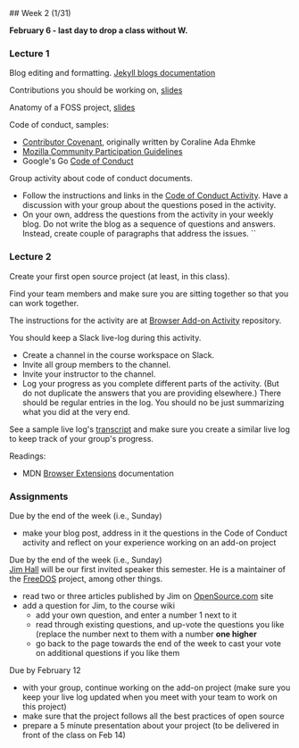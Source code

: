 <div class="week">

<div class="week_heading" markdown="1">
## Week 2 (1/31)
</div>


<div class="column_materials"  markdown="1">


<span class="strong">__February 6 - last day to drop a class without W.__ </span>

### Lecture 1

Blog editing and formatting. [Jekyll blogs documentation](https://jekyllrb.com/docs/posts/)

Contributions you should be working on, [slides](slides/contributions.html)

Anatomy of a FOSS project, [slides](slides/anatomy_project.html)

Code of conduct, samples:
- [Contributor Covenant](https://www.contributor-covenant.org/), originally written by
Coraline Ada Ehmke
- [Mozilla Community Participation Guidelines](https://www.mozilla.org/about/governance/policies/participation/)
- Google's Go [Code of Conduct](https://golang.org/conduct)

Group activity about code of conduct documents.


- Follow the instructions and links in the [Code of Conduct Activity](https://github.com/joannakl/ossd_materials/blob/master/activities/code_of_conduct_activity.md). Have a discussion with your group about the questions posed in the activity.
- On your own, address the questions from the activity in your weekly blog. Do not write the blog as a sequence of questions and answers. Instead, create couple of paragraphs that address the issues. ``


### Lecture 2





Create your first open source project (at least, in this class).

Find your team members and make sure you are sitting together so that
you can work together.


The instructions for the activity are at [Browser Add-on Activity](https://github.com/joannakl/ossd_materials/blob/master/activities/browser_add-on_activity.md) repository.

You should keep a Slack live-log during this activity.
- Create a channel in the course workspace on Slack.
- Invite all group members to the channel.
- Invite your instructor to the channel.
- Log your progress as you complete different parts of the activity.
(But do not duplicate the answers that you are providing elsewhere.)
There should be regular entries in the log.
You should no be just summarizing what you did at the very end.

See a sample live log's [transcript](https://cs.nyu.edu/~joannakl/ossd_s20/activities/sample_live_log.html) and make sure you create a similar live log to keep track of your group's progress.


Readings:
- MDN [Browser Extensions](https://developer.mozilla.org/en-US/docs/Mozilla/Add-ons/WebExtensions) documentation



</div>

<div class="column_assign"  markdown="1">

### Assignments


Due by the end of the week (i.e., Sunday)
- make your blog post, address in it the questions in the Code of Conduct activity and reflect on your experience working
on an add-on project

Due by the end of the week (i.e., Sunday)
<br>[Jim Hall](https://hallmentum.com/about/jimhall/) will be our first invited speaker this semester.
He is a maintainer of the [FreeDOS](https://www.freedos.org/) project, among other things.
- read two or three articles published by Jim on [OpenSource.com](https://opensource.com/users/jim-hall) site
- add a question for Jim,  to the course wiki
  - add your own question, and enter a number 1 next to it
  - read through existing questions, and up-vote the questions you like
    (replace the number next to them with a number __one higher__
  - go back to the page towards the end of the week to cast your vote on
    additional questions if you like them

Due by February 12
- with your group, continue working on the add-on project (make sure you keep your live log updated when you meet with your team to work on this project)
- make sure that the project follows all the best practices of open source
- prepare a 5 minute presentation about your project (to be delivered in front of the class on Feb 14)




</div>
</div>
